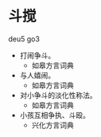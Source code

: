 # 斗搅
deu5 go3
+ 打闹争斗。
  * 如皋方言词典
+ 与人嬉闹。
  * 如皋方言词典
+ 对小争斗的淡化性称法。
  * 如皋方言词典
+ 小孩互相争执、斗殴。
  * 兴化方言词典
